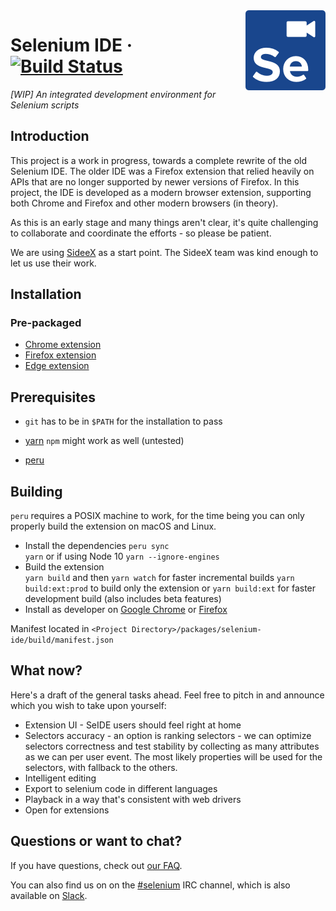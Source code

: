 <img src="packages/selenium-ide/src/icons/icon128.png" alt="logo" height="128" align="right" />

# Selenium IDE &middot; [![Build Status](https://travis-ci.com/SeleniumHQ/selenium-ide.svg?branch=master)](https://travis-ci.com/SeleniumHQ/selenium-ide)

_[WIP] An integrated development environment for Selenium scripts_

## Introduction

This project is a work in progress, towards a complete rewrite of the old Selenium IDE.
The older IDE was a Firefox extension that relied heavily on APIs that are no longer supported by newer versions of Firefox.
In this project, the IDE is developed as a modern browser extension, supporting both Chrome and Firefox and other modern browsers (in theory).

As this is an early stage and many things aren't clear, it's quite challenging to collaborate and coordinate the efforts - so please be patient.

We are using [SideeX](http://sideex.org/) as a start point. The SideeX team was kind enough to let us use their work.

## Installation

### Pre-packaged
- [Chrome extension](https://chrome.google.com/webstore/detail/selenium-ide/mooikfkahbdckldjjndioackbalphokd)
- [Firefox extension](https://addons.mozilla.org/en-GB/firefox/addon/selenium-ide/)
- [Edge extension](https://microsoftedge.microsoft.com/addons/detail/selenium-ide/ajdpfmkffanmkhejnopjppegokpogffp)

## Prerequisites

- `git` has to be in `$PATH` for the installation to pass

- [yarn](https://yarnpkg.com/en/docs/install) `npm` might work as well (untested)

- [peru](https://github.com/buildinspace/peru#installation)

## Building

`peru` requires a POSIX machine to work, for the time being you can only properly build the extension on macOS and Linux.

- Install the dependencies
`peru sync`  
`yarn` or if using Node 10 `yarn --ignore-engines`
- Build the extension  
`yarn build` and then
`yarn watch` for faster incremental builds
`yarn build:ext:prod` to build only the extension or `yarn build:ext` for faster development build (also includes beta features)
- Install as developer on [Google Chrome](https://developer.chrome.com/extensions/getstarted#unpacked) or [Firefox](https://developer.mozilla.org/en-US/Add-ons/WebExtensions/Temporary_Installation_in_Firefox)  

Manifest located in `<Project Directory>/packages/selenium-ide/build/manifest.json`

## What now?

Here's a draft of the general tasks ahead. Feel free to pitch in and announce which you wish to take upon yourself:

* Extension UI - SeIDE users should feel right at home
* Selectors accuracy - an option is ranking selectors - we can optimize selectors correctness and test stability by collecting as many attributes as we can per user event. The most likely properties will be used for the selectors, with fallback to the others.
* Intelligent editing
* Export to selenium code in different languages
* Playback in a way that's consistent with web drivers
* Open for extensions

## Questions or want to chat?

If you have questions, check out [our FAQ](https://www.seleniumhq.org/selenium-ide/docs/en/introduction/faq/).

You can also find us on on the [#selenium](irc://freenode.net/selenium) IRC channel, which is also available on [Slack](https://seleniumhq.herokuapp.com).
